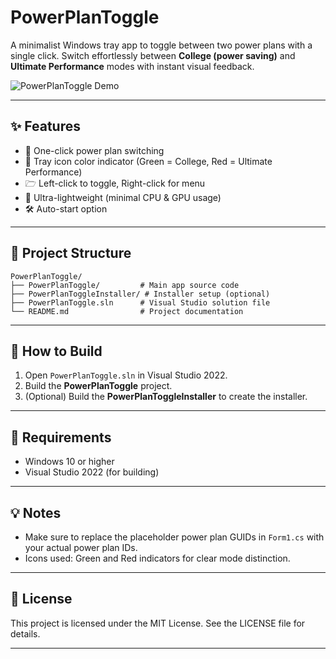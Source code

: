 # PowerPlanToggle

A minimalist Windows tray app to toggle between two power plans with a single click.
Switch effortlessly between **College (power saving)** and **Ultimate Performance** modes with instant visual feedback.

![PowerPlanToggle Demo](https://via.placeholder.com/600x200.png?text=PowerPlanToggle+Demo)

---

## ✨ Features

* 🔌 One-click power plan switching
* 🎨 Tray icon color indicator (Green = College, Red = Ultimate Performance)
* 🗁️ Left-click to toggle, Right-click for menu
* 🚀 Ultra-lightweight (minimal CPU & GPU usage)
* 🛠️ Auto-start option

---

## 📂 Project Structure

```text
PowerPlanToggle/
├── PowerPlanToggle/         # Main app source code
├── PowerPlanToggleInstaller/ # Installer setup (optional)
├── PowerPlanToggle.sln      # Visual Studio solution file
└── README.md                # Project documentation
```

---

## 🚀 How to Build

1. Open `PowerPlanToggle.sln` in Visual Studio 2022.
2. Build the **PowerPlanToggle** project.
3. (Optional) Build the **PowerPlanToggleInstaller** to create the installer.

---

## 🔧 Requirements

* Windows 10 or higher
* Visual Studio 2022 (for building)

---

## 💡 Notes

* Make sure to replace the placeholder power plan GUIDs in `Form1.cs` with your actual power plan IDs.
* Icons used: Green and Red indicators for clear mode distinction.

---

## 📃 License

This project is licensed under the MIT License. See the LICENSE file for details.

---
